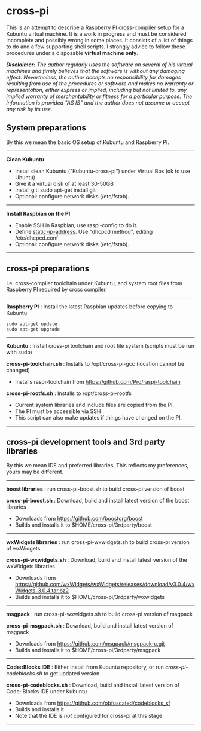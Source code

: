 # cross-pi
This is an attempt to describe a Raspberry PI cross-compiler setup for a Kubuntu virtual machine. 
It is a work in progress and must be considered incomplete and possibly wrong in some places. 
It consists of a list of things to do and a few supporting shell scripts. I strongly advice to follow 
these procedures under a disposable **virtual machine only**. 

***Disclaimer:*** _The author regularly uses the software on several of his virtual machines and firmly believes that the software 
is without any damaging effect. Nevertheless, the author accepts no responsibility for damages resulting 
from use of the procedures or software and makes no warranty or representation, either express or implied, 
including but not limited to, any implied warranty of merchantability or fitness for a particular purpose.
The information is provided "AS IS" and the author does not assume or accept any risk by its use._


  
## System preparations
By this we mean the basic OS setup of Kubuntu and Raspberry PI.

---

**Clean Kubuntu** 
  * Install clean Kubuntu ("Kubuntu-cross-pi") under Virtual Box (ok to use Ubuntu)
  * Give it a virtual disk of at least 30-50GB
  * Install git: sudo apt-get install git
  * Optional: configure network disks (/etc/fstab).

---
  
**Install Raspbian on the PI**
  * Enable SSH in Raspbian, use raspi-config to do it.
  * Define  <a href="https://raspberrypi.stackexchange.com/questions/37920/how-do-i-set-up-networking-wifi-static-ip-address</a>">static-ip-address</a>. 
    Use "dhcpcd method", editing /etc/dhcpcd.conf
  * Optional: configure network disks (/etc/fstab).

---

## cross-pi preparations
I.e. cross-compiler toolchain under Kubuntu, and system root files from Raspberry PI required by cross compiler.

---

**Raspberry PI** : Install the latest Raspbian updates before copying to Kubuntu
```
sudo apt-get update
sudo apt-get upgrade
```

---

**Kubuntu** : Install cross-pi toolchain and root file system (scripts must be run with sudo)

**cross-pi-toolchain.sh** : Installs to /opt/cross-pi-gcc (location cannot be changed)
  * Installs raspi-toolchain from https://github.com/Pro/raspi-toolchain
	  
**cross-pi-rootfs.sh** : Installs to /opt/cross-pi-rootfs
  * Current system libraries and include files are copied from the PI.
  * The PI must be accessible via SSH 
  * This script can also make updates if things have changed on the PI.

---
  
## cross-pi development tools and 3rd party libraries
By this we mean IDE and preferred libraries. This reflects my preferences, yours may be different.

---
 
**boost libraries** : run cross-pi-boost.sh to build cross-pi version of boost

**cross-pi-boost.sh** : Download, build and install latest version of the boost libraries
  * Downloads from https://github.com/boostorg/boost
  * Builds and installs it to $HOME/cross-pi/3rdparty/boost

---
  
**wxWidgets libraries** : run cross-pi-wxwidgets.sh to build cross-pi version of wxWidgets

**cross-pi-wxwidgets.sh** : Download, build and install latest version of the wxWidgets libraries
  * Downloads from https://github.com/wxWidgets/wxWidgets/releases/download/v3.0.4/wxWidgets-3.0.4.tar.bz2
  * Builds and installs it to $HOME/cross-pi/3rdparty/wxwidgets

---
  
**msgpack** : run cross-pi-wxwidgets.sh to build cross-pi version of msgpack

**cross-pi-msgpack.sh** : Download, build and install latest version of msgpack 
  * Downloads from https://github.com/msgpack/msgpack-c.git
  * Builds and installs it to $HOME/cross-pi/3rdparty/msgpack

---

**Code::Blocks IDE** : Either install from Kubuntu repository, or run _cross-pi-codeblocks.sh_ to get updated version

**cross-pi-codeblocks.sh** : Download, build and install latest version of Code::Blocks IDE under Kubuntu
  * Downloads from https://github.com/obfuscated/codeblocks_sf 
  * Builds and installs it
  * Note that the IDE is *not* configured for cross-pi at this stage
  
---